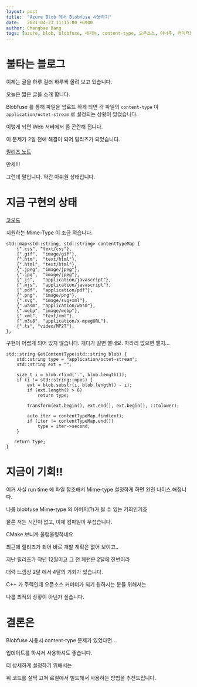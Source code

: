 ```yaml
---
layout: post
title:  "Azure Blob 에서 Blobfuse 사용하기"
date:   2021-04-23 11:15:00 +0900
author: Changbae Bang
tags: [azure, blob, blobfuse, 새기능, content-type, 오픈소스, 야너두, 커미터모집, ]
---
```


# 불타는 블로그
  
이제는 글을 하루 걸러 하루씩 올려 보고 있습니다.

오늘은 짧은 글을 소개 합니다.

Blobfuse 를 통해 파일을 업로드 하게 되면 각 파일의 `content-type` 이 `application/octet-stream` 로 설정되는 상황이 있었습니다.

이렇게 되면 Web 서버에서 좀 곤란해 집니다.

이 문제가 2일 전에 해결이 되어 릴리즈가 되었습니다.

[릴리즈 노트](https://github.com/Azure/azure-storage-fuse/releases/tag/blobfuse-1.3.7)

만세!!!

그런데 말입니다. 약간 아쉬원 상태입니다.

# 지금 구현의 상태
[코오드](https://github.com/Azure/azure-storage-fuse/blob/master/cpplite/src/blob/blob_client.cpp#L189)

지원하는 Mime-Type 이 조금 적습니다.
```
std::map<std::string, std::string> contentTypeMap {
	{".css", "text/css"},
	{".gif",  "image/gif"},
	{".htm",  "text/html"},
	{".html", "text/html"},
	{".jpeg", "image/jpeg"},
	{".jpg",  "image/jpeg"},
	{".js",   "application/javascript"},
	{".mjs",  "application/javascript"},
	{".pdf",  "application/pdf"},
	{".png",  "image/png"},
	{".svg",  "image/svg+xml"},
	{".wasm", "application/wasm"},
	{".webp", "image/webp"},
	{".xml",  "text/xml"},
    {".m3u8", "application/x-mpegURL"},
    {".ts", "video/MP2T"},
};
```

구현이 어렵게 되어 있지 않습니다.
게다가 길면 뱉네요. 차라리 없으면 뱉지...

```
std::string GetContentType(std::string blob) {
    std::string type = "application/octet-stream";
    std::string ext = "";

    size_t i = blob.rfind('.', blob.length());
    if (i != std::string::npos) {
        ext = blob.substr(i, blob.length() - i);
        if (ext.length() > 6)
            return type;

        transform(ext.begin(), ext.end(), ext.begin(), ::tolower); 

        auto iter = contentTypeMap.find(ext);
        if (iter != contentTypeMap.end()) 
            type = iter->second;
    }

   return type;
}
```

# 지금이 기회!!
이거 사실 run time 에 파일 참조해서 Mime-type 설정하게 하면 완전 나이스 해집니다.

나름 blobfuse Mime-type 의 아버지(?)가 될 수 있는 기회인거죠

물론 저는 시간이 없고, 이제 컴파일이 무섭습니다.

CMake 보니까 울렁울렁하네요

최근에 릴리즈가 되어 바로 개발 계획은 없어 보이고..

지난 릴리즈가 작년 12월이고 그 전 페턴은 2달에 한번이라

대략 느낌상 2달 에서 4달의 기회가 있습니다.

C++ 가 주력인데 오픈소스 커미터가 되기 원하시는 분들 위해서는

나름 최적의 상황이 아닌가 싶습니다.


# 결론은
Blobfuse 사용시 content-type 문제가 있었다면...

업데이트를 하셔서 사용하셔도 좋습니다.

더 상세하게 설정하기 위해서는

위 코드를 살짝 고쳐 로컬에서 빌드해서 사용하는 방법을 추천드립니다.